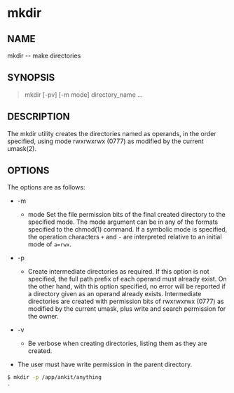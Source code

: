 # mkdir

## NAME

mkdir -- make directories

## SYNOPSIS

> mkdir [-pv] [-m mode] directory_name …

## DESCRIPTION

The mkdir utility creates the directories named as operands, in the order specified, using mode rwxrwxrwx (0777) as modified by the current umask(2).

## OPTIONS

The options are as follows:

* -m
  * mode Set the file permission bits of the final created directory to the specified mode.  The mode argument can be in any of the formats specified to the chmod(1) command. If a symbolic mode is specified, the operation characters `+` and `-` are interpreted relative to an initial mode of `a=rwx`.

* -p
  * Create intermediate directories as required.  If this option is not specified, the full path prefix of each operand must already exist.  On the other hand, with this option specified, no error will be reported if a directory given as an operand already exists.  Intermediate directories are created with permission bits of rwxrwxrwx (0777) as modified by the current umask, plus write and search permission for the owner.

* -v
  * Be verbose when creating directories, listing them as they are created.

* The user must have write permission in the parent directory.

```bash
$ mkdir -p /app/ankit/anything
.
```
